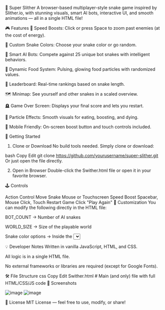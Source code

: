 🐍 Super Slither
A browser-based multiplayer-style snake game inspired by Slither.io, with stunning visuals, smart AI bots, interactive UI, and smooth animations — all in a single HTML file!

🎮 Features
🚀 Speed Boosts: Click or press Space to zoom past enemies (at the cost of energy).

🌈 Custom Snake Colors: Choose your snake color or go random.

🤖 Smart AI Bots: Compete against 25 unique bot snakes with intelligent behaviors.

🍬 Dynamic Food System: Pulsing, glowing food particles with randomized values.

🧠 Leaderboard: Real-time rankings based on snake length.

🗺️ Minimap: See yourself and other snakes in a scaled overview.

🪦 Game Over Screen: Displays your final score and lets you restart.

🎇 Particle Effects: Smooth visuals for eating, boosting, and dying.

📱 Mobile Friendly: On-screen boost button and touch controls included.

🚀 Getting Started
1. Clone or Download
No build tools needed. Simply clone or download:

bash
Copy
Edit
git clone https://github.com/yourusername/super-slither.git
Or just open the file directly.

2. Open in Browser
Double-click the Swither.html file or open it in your favorite browser.

🕹️ Controls

Action	Control
Move Snake	Mouse or Touchscreen
Speed Boost	Spacebar, Mouse Click, Touch
Restart Game	Click "Play Again"
🧪 Customization
You can modify the following directly in the HTML file:

BOT_COUNT → Number of AI snakes

WORLD_SIZE → Size of the playable world

Snake color options → Inside the <select> in the #startScreen

💡 Developer Notes
Written in vanilla JavaScript, HTML, and CSS.

All logic is in a single HTML file.

No external frameworks or libraries are required (except for Google Fonts).

🛠️ File Structure
css
Copy
Edit
Swither.html        # Main (and only) file with full HTML/CSS/JS code
📸 Screenshots

![image](https://github.com/user-attachments/assets/4df71c3b-d076-4cbb-945c-56011ed2b171)
![image](https://github.com/user-attachments/assets/ccd1cf6d-497c-434f-b6ae-e4a890e43dcd)

📄 License
MIT License — feel free to use, modify, or share!

